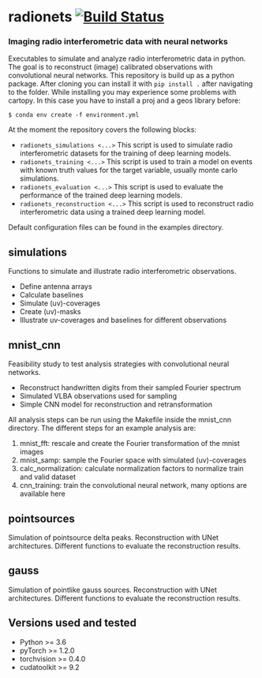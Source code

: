 # radionets [![Build Status](https://travis-ci.com/Kevin2/radionets.svg?branch=master)](https://travis-ci.org/kevin2/radionets)

### Imaging radio interferometric data with neural networks

Executables to simulate and analyze radio interferometric data in python. The goal is to reconstruct (image) calibrated observations with convolutional neural networks. 
This repository is build up as a python package. After cloning you can install it with
`pip install .` after navigating to the folder.
While installing you may experience some problems with cartopy. In this case you have to install a proj and a geos library before:
```
$ conda env create -f environment.yml
```

At the moment the repository covers the following blocks:

* `radionets_simulations <...>`
  This script is used to simulate radio interferometric datasets for the training of deep learning models.
* `radionets_training <...>`
  This script is used to train a model on events with known truth
  values for the target variable, usually monte carlo simulations.
* `radionets_evaluation <...>`
  This script is used to evaluate the performance of the trained deep learning models.
* `radionets_reconstruction <...>`
  This script is used to reconstruct radio interferometric data using a trained deep learning model.

Default configuration files can be found in the examples directory.

## simulations

Functions to simulate and illustrate radio interferometric observations.

* Define antenna arrays
* Calculate baselines
* Simulate (uv)-coverages
* Create (uv)-masks
* Illustrate uv-coverages and baselines for different observations

## mnist_cnn

Feasibility study to test analysis strategies with convolutional neural networks.

* Reconstruct handwritten digits from their sampled Fourier spectrum
* Simulated VLBA observations used for sampling
* Simple CNN model for reconstruction and retransformation

All analysis steps can be run using the Makefile inside the mnist_cnn directory.
The different steps for an example analysis are:
1. mnist_fft: rescale and create the Fourier transformation of the mnist images
2. mnist_samp: sample the Fourier space with simulated (uv)-coverages
3. calc_normalization: calculate normalization factors to normalize train and valid dataset
4. cnn_training: train the convolutional neural network, many options are available here

## pointsources

Simulation of pointsource delta peaks. Reconstruction with UNet architectures. Different functions to 
evaluate the reconstruction results.

## gauss

Simulation of pointlike gauss sources. Reconstruction with UNet architectures. Different functions to 
evaluate the reconstruction results.

## Versions used and tested

* Python >= 3.6
* pyTorch >= 1.2.0
* torchvision >= 0.4.0
* cudatoolkit >= 9.2
